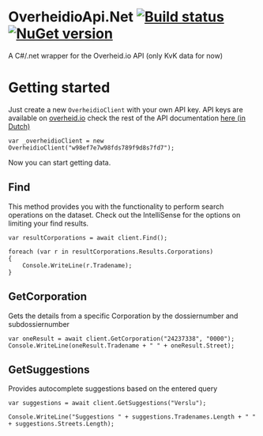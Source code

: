 # OverheidioApi.Net [![Build status](https://ci.appveyor.com/api/projects/status/2vww4qykint9wnr5?svg=true)](https://ci.appveyor.com/project/jfversluis/overheidioapi-net) [![NuGet version](https://badge.fury.io/nu/OverheidioApi.Net.svg)](https://badge.fury.io/nu/OverheidioApi.Net)
A C#/.net wrapper for the Overheid.io API (only KvK data for now)

# Getting started
Just create a new `OverheidioClient` with your own API key.
API keys are available on [overheid.io](https://www.overheid.io) check the rest of the API documentation [here (in Dutch)](https://overheid.io/documentatie)

```
var _overheidioClient = new OverheidioClient("w98ef7e7w98fds789f9d8s7fd7");
```

Now you can start getting data.

## Find
This method provides you with the functionality to perform search operations on the dataset.
Check out the IntelliSense for the options on limiting your find results.

```
var resultCorporations = await client.Find();

foreach (var r in resultCorporations.Results.Corporations)
{
    Console.WriteLine(r.Tradename);
}
```

## GetCorporation
Gets the details from a specific Corporation by the dossiernumber and subdossiernumber

```
var oneResult = await client.GetCorporation("24237338", "0000");
Console.WriteLine(oneResult.Tradename + " " + oneResult.Street);
```

## GetSuggestions
Provides autocomplete suggestions based on the entered query

```
var suggestions = await client.GetSuggestions("Verslu");

Console.WriteLine("Suggestions " + suggestions.Tradenames.Length + " " + suggestions.Streets.Length);
```
